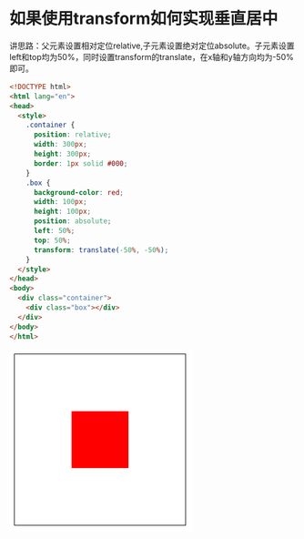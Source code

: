 # 如果使用transform如何实现垂直居中

讲思路：父元素设置相对定位relative,子元素设置绝对定位absolute。子元素设置left和top均为50%，同时设置transform的translate，在x轴和y轴方向均为-50%即可。

```html
<!DOCTYPE html>
<html lang="en">
<head>
  <style>
    .container {
      position: relative;
      width: 300px;
      height: 300px;
      border: 1px solid #000;
    }
    .box {
      background-color: red;
      width: 100px;
      height: 100px;
      position: absolute;
      left: 50%;
      top: 50%;
      transform: translate(-50%, -50%);
    }
  </style>
</head>
<body>
  <div class="container">
    <div class="box"></div>
  </div>
</body>
</html>
```

![image-20241028223901882](./markdown_assets/image-20241028223901882.png)
